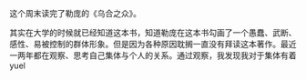 这个周末读完了勒庞的《乌合之众》。

其实在大学的时候就已经知道这本书，知道勒庞在这本书勾画了一个愚蠢、武断、感性、易被控制的群体形象。但是因为各种原因耽搁一直没有拜读这本著作。最近一两年都在观察、思考自己集体与个人的关系。通过观察，我发现我对于集体有着yuel
<!--stackedit_data:
eyJoaXN0b3J5IjpbMTAwMDY2OTYwM119
-->